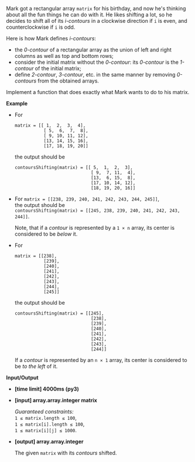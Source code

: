 <div class="markdown"><p>Mark got a rectangular array <code>matrix</code> for his birthday, and now he's thinking about all the fun things he can do with it. He likes shifting a lot, so he decides to shift all of its <em>i-contours</em> in a clockwise direction if <code>i</code> is even, and counterclockwise if <code>i</code> is odd.</p>
<p>Here is how Mark defines <em>i-contours</em>:</p>
<ul>
<li>the <em>0-contour</em> of a rectangular array as the union of left and right columns as well as top and bottom rows;</li>
<li>consider the initial matrix without the <em>0-contour</em>: its <em>0-contour</em> is the <em>1-contour</em> of the initial matrix;</li>
<li>define <em>2-contour</em>, <em>3-contour</em>, etc. in the same manner by removing <em>0-contours</em> from the obtained arrays.</li>
</ul>
<p>Implement a function that does exactly what Mark wants to do to his matrix.</p>
<p><strong>Example</strong></p>
<ul>
<li>
<p>For</p>
<pre><code>matrix = [[ 1,  2,  3,  4],
           [ 5,  6,  7,  8],
           [ 9, 10, 11, 12],
           [13, 14, 15, 16],
           [17, 18, 19, 20]]
</code></pre>
<p>the output should be</p>
<pre><code>contoursShifting(matrix) = [[ 5,  1,  2,  3],
                             [ 9,  7, 11,  4],
                             [13,  6, 15,  8],
                             [17, 10, 14, 12],
                             [18, 19, 20, 16]]
</code></pre>
</li>
<li>
<p>For <code>matrix = [[238, 239, 240, 241, 242, 243, 244, 245]]</code>,<br>
the output should be<br>
<code>contoursShifting(matrix) = [[245, 238, 239, 240, 241, 242, 243, 244]]</code>.</p>
<p>Note, that if a <em>contour</em> is represented by a <code>1 × n</code> array, its center is considered to be <em>below</em> it.</p>
</li>
<li>
<p>For</p>
<pre><code>matrix = [[238],
           [239],
           [240],
           [241],
           [242],
           [243],
           [244],
           [245]]
</code></pre>
<p>the output should be</p>
<pre><code>contoursShifting(matrix) = [[245],
                             [238],
                             [239],
                             [240],
                             [241],
                             [242],
                             [243],
                             [244]]
</code></pre>
<p>If a <em>contour</em> is represented by an <code>n × 1</code> array, its center is considered to be <em>to the left</em> of it.</p>
</li>
</ul>
<p><strong>Input/Output</strong></p>
<ul>
<li><strong>[time limit] 4000ms (py3)</strong></li>
</ul>
<ul>
<li>
<p><strong>[input] array.array.integer matrix</strong></p>
<p><em>Guaranteed constraints:</em><br>
<code>1 ≤ matrix.length ≤ 100</code>,<br>
<code>1 ≤ matrix[i].length ≤ 100</code>,<br>
<code>1 ≤ matrix[i][j] ≤ 1000</code>.</p>
</li>
<li>
<p><strong>[output] array.array.integer</strong></p>
<p>The given <code>matrix</code> with its <em>contours</em> shifted.</p>
</li>
</ul>
</div>